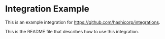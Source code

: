 # Integration Example

This is an example integration for https://github.com/hashicorp/integrations.

This is the README file that describes how to use this integration.
